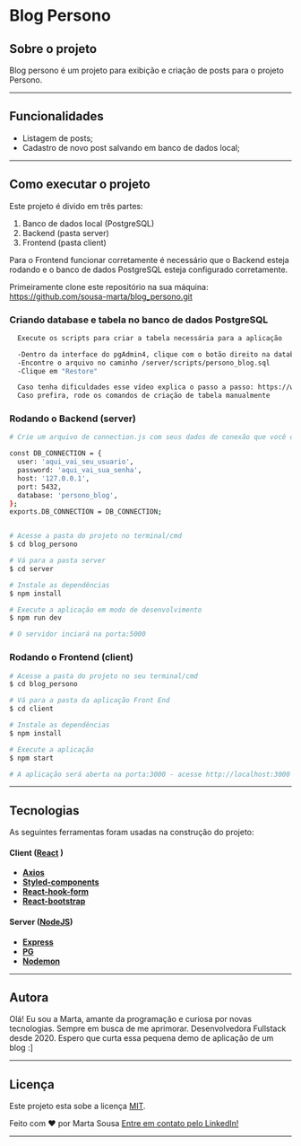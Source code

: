 
Blog Persono
=================


## Sobre o projeto
Blog persono é um projeto para exibição e criação de posts para o projeto Persono.


---

## Funcionalidades
- Listagem de posts;
- Cadastro de novo post salvando em banco de dados local;


---

## Como executar o projeto

Este projeto é divido em três partes:
1. Banco de dados local (PostgreSQL)
2. Backend (pasta server) 
3. Frontend (pasta client)

Para o Frontend funcionar corretamente é necessário que o Backend esteja rodando e o banco de dados PostgreSQL esteja configurado corretamente.

Primeiramente clone este repositório na sua máquina:
https://github.com/sousa-marta/blog_persono.git


### Criando database e tabela no banco de dados PostgreSQL
```bash
  Execute os scripts para criar a tabela necessária para a aplicação 

  -Dentro da interface do pgAdmin4, clique com o botão direito na database em branco e em seguida em "Restore..."
  -Encontre o arquivo no caminho /server/scripts/persono_blog.sql
  -Clique em "Restore"

  Caso tenha dificuldades esse vídeo explica o passo a passo: https://www.youtube.com/watch?v=S108Rh6XxPs
  Caso prefira, rode os comandos de criação de tabela manualmente

```



### Rodando o Backend (server)
```bash
# Crie um arquivo de connection.js com seus dados de conexão que você determinou quando criou o database no PostgreSQL na pasta /server/config:

const DB_CONNECTION = {
  user: 'aqui_vai_seu_usuario',
  password: 'aqui_vai_sua_senha',
  host: '127.0.0.1',
  port: 5432,  
  database: 'persono_blog',
};
exports.DB_CONNECTION = DB_CONNECTION;


# Acesse a pasta do projeto no terminal/cmd
$ cd blog_persono

# Vá para a pasta server
$ cd server

# Instale as dependências
$ npm install

# Execute a aplicação em modo de desenvolvimento
$ npm run dev

# O servidor inciará na porta:5000
```


### Rodando o Frontend (client)
```bash
# Acesse a pasta do projeto no seu terminal/cmd
$ cd blog_persono

# Vá para a pasta da aplicação Front End
$ cd client

# Instale as dependências
$ npm install

# Execute a aplicação 
$ npm start

# A aplicação será aberta na porta:3000 - acesse http://localhost:3000 para visualizar a aplicação
```


---


## Tecnologias

As seguintes ferramentas foram usadas na construção do projeto:

#### **Client**  ([React](https://reactjs.org/) )

-   **[Axios](https://github.com/axios/axios)**
-   **[Styled-components](https://github.com/styled-components/styled-components)**
-   **[React-hook-form](https://github.com/react-hook-form/react-hook-form)**
-   **[React-bootstrap](https://github.com/react-bootstrap/react-bootstrap)**

#### **Server**  ([NodeJS](https://nodejs.org/en/))

-   **[Express](https://expressjs.com/)**
-   **[PG](https://github.com/brianc/node-postgres)**
-   **[Nodemon](https://github.com/remy/nodemon)**

---

##  Autora
  Olá! Eu sou a Marta, amante da programação e curiosa por novas tecnologias. Sempre em busca de me aprimorar. Desenvolvedora Fullstack desde 2020. 
  Espero que curta essa pequena demo de aplicação de um blog :]

---

## Licença

Este projeto esta sobe a licença [MIT](./LICENSE).

Feito com ❤️ por Marta Sousa [Entre em contato pelo LinkedIn!](https://www.linkedin.com/in/martadearaujosousa/)

---